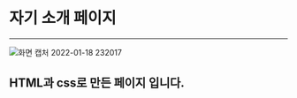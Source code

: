 # 자기 소개 페이지 
***

![화면 캡처 2022-01-18 232017](https://user-images.githubusercontent.com/88622471/149955175-e95d7bab-f1fd-42c7-b4d8-155c2e02bc21.png)

## HTML과 css로 만든 페이지 입니다. 
